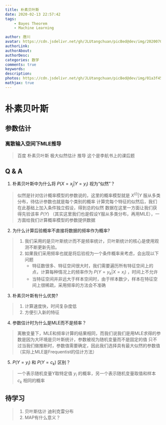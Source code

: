 ```yaml
---
title: 朴素贝叶斯
date: 2020-02-13 22:57:42
tags:
    - Bayes Theorem
    - Machine Learning 

author: 唐川
avatar: https://cdn.jsdelivr.net/gh/JLUtangchuan/picBed@dev/img/20200704232008.jpg
authorLink: 
authorAbout: 
authorDesc: 
categories: 数学
comments: true
keywords: 
description: 
photos: https://cdn.jsdelivr.net/gh/JLUtangchuan/picBed@dev/img/01a3f4589ea315a801219c77c63f72.jpg@1280w_1l_2o_100sh.jpg
mathjax: true
---
```


# 朴素贝叶斯

## 参数估计
### 离散输入空间下MLE推导
> 百度 朴素贝叶斯 极大似然估计 推导
> 这个是李航书上的课后题

## Q & A
1. 朴素贝叶斯中为什么将 $P(X=x_j|Y=y_i)$ 视为“似然”？
> 似然是针对估计概率模型的参数说的，这里的概率模型就是 $X^{(i)}|Y$ 服从多类分布，待估计参数也就是每个类别的概率
> 计算完每个特征的似然后，我们在此基础上加入条件独立假设，得到总的似然
> 数据在这里一方面让我们获得先验该率 $P(Y)$ （其实这里我们也是假设Y服从多类分布，再用MLE），一方面给我们计算概率模型的参数提供数据


2. 为什么计算后验概率不直接将数据的频率作为概率?
> 1. 我们采用的是贝叶斯统计而不是频率统计，贝叶斯统计的核心是使用观测不断更新先验。
> 2. 如果我们采用频率也就是将后验视为一个条件概率来考虑，会出现以下问题
>     - 特征数很多、特征空间很大时，我们需要遍历所有特征空间上的点，计算每种情况上的频率作为 $P(Y=y_k|X=x_i)$ ，时间上不允许
>     - 当特征空间并非远大于样本空间时，由于样本数少，样本在特征空间上很稀疏，采用频率的方法会不准确

3. 朴素贝叶斯有什么优势?
> 1. 计算速度快，时间复杂度低
> 2. 方便引入新的特征


4. 参数估计时为什么是MLE而不是频率？
> 离散变量下，MLE和频率计算的结果相同，而我们说我们是用MLE求得的参数是因为大环境是贝叶斯统计，参数被视为随机变量而不是固定的值
> 只不过当我们做推断时，参数值需要确定，因此我们选择具有最大似然的参数值（实际上MLE是Frequentist的估计方法）

5. $P(Y = y_i)$ 和 $P(Y = c_k)$ 区别？
> 一个表示随机变量Y取特定值 $y_i$ 的概率，另一个表示随机变量取值和样本 $c_k$ 相同的概率

## 待学习
> 1. 贝叶斯估计 迪利克雷分布
> 2. MAP有什么意义？
